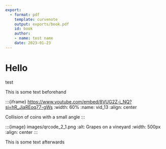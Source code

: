 ```yaml
---
export:
  - format: pdf
    template: curvenote
    output: exports/book.pdf  
    id: book
    author:
    - name: test name
    date: 2023-01-23
---
```

# Hello

test 

This is some text beforehand

:::{iframe} https://www.youtube.com/embed/8VUG2Z-j_NQ?si=hR_JjaREoq77-gWs
:width: 60%
:name: vid_13
:align: center

Collision of coins with a small angle
:::

:::{image} images/qrcode_2_1.png
:alt: Grapes on a vineyard
:width: 500px
:align: center
:::

This is some text afterwards
